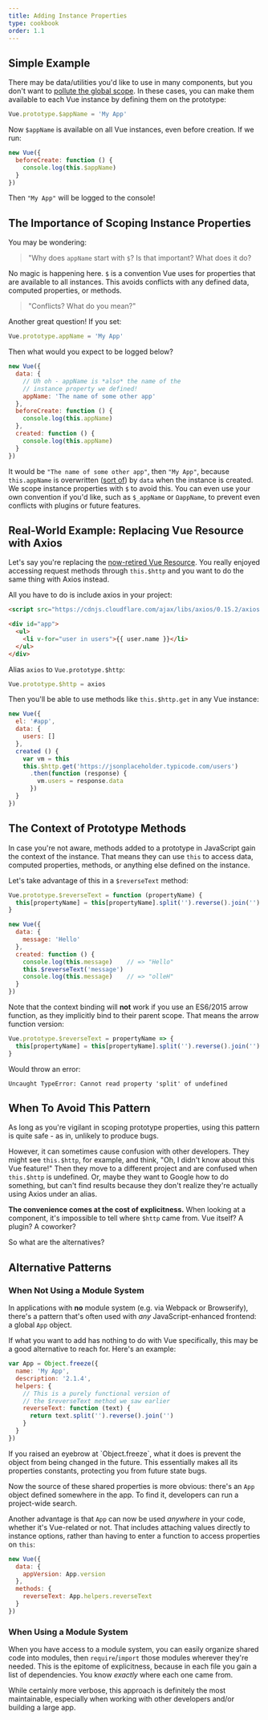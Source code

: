 ```yaml
---
title: Adding Instance Properties
type: cookbook
order: 1.1
---
```

## Simple Example

There may be data/utilities you'd like to use in many components, but you don't want to [pollute the global scope](https://github.com/getify/You-Dont-Know-JS/blob/master/scope%20%26%20closures/ch3.md). In these cases, you can make them available to each Vue instance by defining them on the prototype:

```js
Vue.prototype.$appName = 'My App'
```

Now `$appName` is available on all Vue instances, even before creation. If we run:

```js
new Vue({
  beforeCreate: function () {
    console.log(this.$appName)
  }
})
```

Then `"My App"` will be logged to the console!

## The Importance of Scoping Instance Properties

You may be wondering:

> "Why does `appName` start with `$`? Is that important? What does it do?

No magic is happening here. `$` is a convention Vue uses for properties that are available to all instances. This avoids conflicts with any defined data, computed properties, or methods.

> "Conflicts? What do you mean?"

Another great question! If you set:

```js
Vue.prototype.appName = 'My App'
```

Then what would you expect to be logged below?

```js
new Vue({
  data: {
    // Uh oh - appName is *also* the name of the
    // instance property we defined!
    appName: 'The name of some other app'
  },
  beforeCreate: function () {
    console.log(this.appName)
  },
  created: function () {
    console.log(this.appName)
  }
})
```

It would be `"The name of some other app"`, then `"My App"`, because `this.appName` is overwritten ([sort of](https://github.com/getify/You-Dont-Know-JS/blob/master/this%20%26%20object%20prototypes/ch5.md)) by `data` when the instance is created. We scope instance properties with `$` to avoid this. You can even use your own convention if you'd like, such as `$_appName` or `ΩappName`, to prevent even conflicts with plugins or future features.

## Real-World Example: Replacing Vue Resource with Axios

Let's say you're replacing the [now-retired Vue Resource](https://medium.com/the-vue-point/retiring-vue-resource-871a82880af4). You really enjoyed accessing request methods through `this.$http` and you want to do the same thing with Axios instead.

All you have to do is include axios in your project:

```html
<script src="https://cdnjs.cloudflare.com/ajax/libs/axios/0.15.2/axios.js"></script>

<div id="app">
  <ul>
    <li v-for="user in users">{{ user.name }}</li>
  </ul>
</div>
```

Alias `axios` to `Vue.prototype.$http`:

```js
Vue.prototype.$http = axios
```

Then you'll be able to use methods like `this.$http.get` in any Vue instance:

```js
new Vue({
  el: '#app',
  data: {
    users: []
  },
  created () {
    var vm = this
    this.$http.get('https://jsonplaceholder.typicode.com/users')
      .then(function (response) {
        vm.users = response.data
      })
  }
})
```

## The Context of Prototype Methods

In case you're not aware, methods added to a prototype in JavaScript gain the context of the instance. That means they can use `this` to access data, computed properties, methods, or anything else defined on the instance.

Let's take advantage of this in a `$reverseText` method:

```js
Vue.prototype.$reverseText = function (propertyName) {
  this[propertyName] = this[propertyName].split('').reverse().join('')
}

new Vue({
  data: {
    message: 'Hello'
  },
  created: function () {
    console.log(this.message)    // => "Hello"
    this.$reverseText('message')
    console.log(this.message)    // => "olleH"
  }
})
```

Note that the context binding will **not** work if you use an ES6/2015 arrow function, as they implicitly bind to their parent scope. That means the arrow function version:

```js
Vue.prototype.$reverseText = propertyName => {
  this[propertyName] = this[propertyName].split('').reverse().join('')
}
```

Would throw an error:

```log
Uncaught TypeError: Cannot read property 'split' of undefined
```

## When To Avoid This Pattern

As long as you're vigilant in scoping prototype properties, using this pattern is quite safe - as in, unlikely to produce bugs.

However, it can sometimes cause confusion with other developers. They might see `this.$http`, for example, and think, "Oh, I didn't know about this Vue feature!" Then they move to a different project and are confused when `this.$http` is undefined. Or, maybe they want to Google how to do something, but can't find results because they don't realize they're actually using Axios under an alias.

**The convenience comes at the cost of explicitness.** When looking at a component, it's impossible to tell where `$http` came from. Vue itself? A plugin? A coworker?

So what are the alternatives?

## Alternative Patterns

### When Not Using a Module System

In applications with **no** module system (e.g. via Webpack or Browserify), there's a pattern that's often used with *any* JavaScript-enhanced frontend: a global `App` object.

If what you want to add has nothing to do with Vue specifically, this may be a good alternative to reach for. Here's an example:

```js
var App = Object.freeze({
  name: 'My App',
  description: '2.1.4',
  helpers: {
    // This is a purely functional version of
    // the $reverseText method we saw earlier
    reverseText: function (text) {
      return text.split('').reverse().join('')
    }
  }
})
```

<p class="tip">If you raised an eyebrow at `Object.freeze`, what it does is prevent the object from being changed in the future. This essentially makes all its properties constants, protecting you from future state bugs.</p>

Now the source of these shared properties is more obvious: there's an `App` object defined somewhere in the app. To find it, developers can run a project-wide search.

Another advantage is that `App` can now be used *anywhere* in your code, whether it's Vue-related or not. That includes attaching values directly to instance options, rather than having to enter a function to access properties on `this`:

```js
new Vue({
  data: {
    appVersion: App.version
  },
  methods: {
    reverseText: App.helpers.reverseText
  }
})
```

### When Using a Module System

When you have access to a module system, you can easily organize shared code into modules, then `require`/`import` those modules wherever they're needed. This is the epitome of explicitness, because in each file you gain a list of dependencies. You know *exactly* where each one came from.

While certainly more verbose, this approach is definitely the most maintainable, especially when working with other developers and/or building a large app.